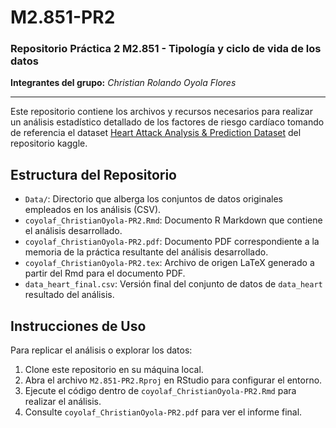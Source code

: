 # M2.851-PR2
### Repositorio Práctica 2 M2.851 - Tipología y ciclo de vida de los datos

**Integrantes del grupo:**
*Christian Rolando Oyola Flores*

***

Este repositorio contiene los archivos y recursos necesarios para realizar un análisis estadístico detallado de los factores de riesgo cardíaco tomando de referencia el dataset [Heart Attack Analysis & Prediction Dataset](https://www.kaggle.com/datasets/rashikrahmanpritom/heart-attack-analysis-prediction-dataset) del repositorio kaggle.

## Estructura del Repositorio

- `Data/`: Directorio que alberga los conjuntos de datos originales empleados en los análisis (CSV).
- `coyolaf_ChristianOyola-PR2.Rmd`: Documento R Markdown que contiene el análisis desarrollado.
- `coyolaf_ChristianOyola-PR2.pdf`: Documento PDF correspondiente a la memoria de la práctica resultante del análisis desarrollado.
- `coyolaf_ChristianOyola-PR2.tex`: Archivo de origen LaTeX generado a partir del Rmd para el documento PDF.
- `data_heart_final.csv`: Versión final del conjunto de datos de `data_heart` resultado del análisis.

## Instrucciones de Uso

Para replicar el análisis o explorar los datos:
1. Clone este repositorio en su máquina local.
2. Abra el archivo `M2.851-PR2.Rproj` en RStudio para configurar el entorno.
3. Ejecute el código dentro de `coyolaf_ChristianOyola-PR2.Rmd` para realizar el análisis.
4. Consulte `coyolaf_ChristianOyola-PR2.pdf` para ver el informe final.
